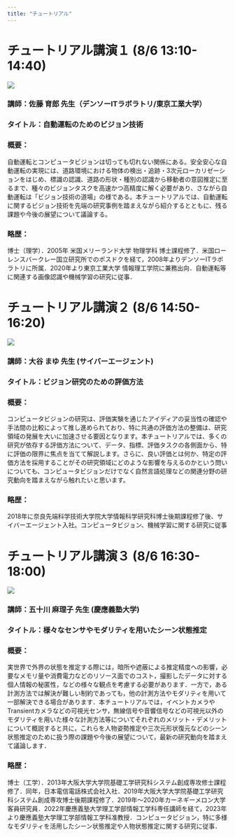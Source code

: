 ```yaml
---
title: "チュートリアル"
---
```




# チュートリアル講演１ (8/6 13:10-14:40)

![](/tutorial1_sato.jpg)

### 講師：佐藤 育郎 先生（デンソーITラボラトリ/東京工業大学）

### タイトル：自動運転のためのビジョン技術

### 概要：
自動運転とコンピュータビジョンは切っても切れない関係にある。安全安心な自動運転の実現には、道路環境における物体の検出・追跡・3次元ローカリゼーションをはじめ、標識の認識、道路の形状・種別の認識から移動者の意図推定に至るまで、種々のビジョンタスクを高速かつ高精度に解く必要があり、さながら自動運転は「ビジョン技術の道場」の様である。本チュートリアルでは、自動運転に関するビジョン技術を先端の研究事例を踏まえながら紹介するとともに、残る課題や今後の展望について議論する。

### 略歴：
博士（理学）．2005年 米国メリーランド大学 物理学科 博士課程修了．米国ローレンスバークレー国立研究所でのポスドクを経て，2008年よりデンソーITラボラトリに所属．2020年より東京工業大学 情報理工学院に兼務出向．自動運転等に関連する画像認識や機械学習の研究に従事．

# チュートリアル講演２ (8/6 14:50-16:20)

![](/tutorial2_otani.jpg)

### 講師：大谷 まゆ 先生 (サイバーエージェント)

### タイトル：ビジョン研究のための評価方法

### 概要：
コンピュータビジョンの研究は、評価実験を通じたアイディアの妥当性の確認や手法間の比較によって推し進められており、特に共通の評価方法の整備は、研究領域の発展を大いに加速させる要因となります。本チュートリアルでは、多くの研究が依存する評価方法について、データ、指標、評価タスクの各側面から、特に評価の限界に焦点を当てて解説します。さらに、良い評価とは何か、特定の評価方法を採用することがその研究領域にどのような影響を与えるのかという問いについても、コンピュータビジョンだけでなく自然言語処理などの関連分野の研究動向を踏まえながら触れたいと思います。

### 略歴：
2018年に奈良先端科学技術大学院大学情報科学研究科博士後期課程修了後、サイバーエージェント入社。コンピュータビジョン、機械学習に関する研究に従事





# チュートリアル講演３ (8/6 16:30-18:00)

![](/tutorial3_isogawa.png)

### 講師：五十川 麻理子 先生 (慶應義塾大学)

### タイトル：様々なセンサやモダリティを用いたシーン状態推定

### 概要：
実世界で外界の状態を推定する際には，暗所や遮蔽による推定精度への影響，必要なメモリ量や消費電力などのリソース面でのコスト，撮影したデータに対する個人情報の秘匿性，などの様々な観点を考慮する必要があります．一方で，ある計測方法では解決が難しい制約であっても，他の計測方法やモダリティを用いて一部解決できる場合があります．本チュートリアルでは，イベントカメラやTransientカメラなどの可視光センサ，無線信号や音響信号などの可視光以外のモダリティを用いた様々な計測方法等についてそれぞれのメリット・デメリットについて概説すると共に，これらを人物姿勢推定や三次元形状復元などのシーン状態推定のために扱う際の課題や今後の展望について，最新の研究動向を踏まえて議論します．

### 略歴：
博士（工学）．2013年大阪大学大学院基礎工学研究科システム創成専攻修士課程修了．同年，日本電信電話株式会社入社．2019年大阪大学大学院基礎工学研究科システム創成専攻博士後期課程修了．2019年〜2020年カーネギーメロン大学客員研究員．2022年慶應義塾大学理工学部情報工学科専任講師を経て，2023年より慶應義塾大学理工学部情報工学科准教授．コンピュータビジョン，特に多様なモダリティを活用したシーン状態推定や人物状態推定に関する研究に従事．